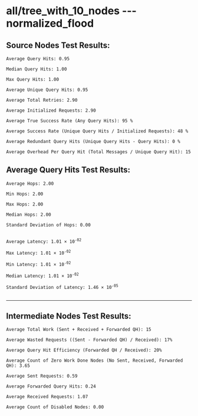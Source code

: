 # all/tree_with_10_nodes --- normalized_flood
## Source Nodes Test Results:
	Average Query Hits: 0.95

	Median Query Hits: 1.00

	Max Query Hits: 1.00

	Average Unique Query Hits: 0.95

	Average Total Retries: 2.90

	Average Initialized Requests: 2.90

	Average True Success Rate (Any Query Hits): 95 %

	Average Success Rate (Unique Query Hits / Initialized Requests): 48 %

	Average Redundant Query Hits (Unique Query Hits - Query Hits): 0 %

	Average Overhead Per Query Hit (Total Messages / Unique Query Hit): 15



## Average Query Hits Test Results:
<pre><code>Average Hops: 2.00

Min Hops: 2.00

Max Hops: 2.00

Median Hops: 2.00

Standard Deviation of Hops: 0.00


Average Latency: 1.01 × 10<sup>-02</sup>

Max Latency: 1.01 × 10<sup>-02</sup>

Min Latency: 1.01 × 10<sup>-02</sup>

Median Latency: 1.01 × 10<sup>-02</sup>

Standard Deviation of Latency: 1.46 × 10<sup>-05</sup>

</code></pre>

---------------------------------------------
## Intermediate Nodes Test Results:

	Average Total Work (Sent + Received + Forwarded QH): 15

	Average Wasted Requests ((Sent - Forwarded QH) / Received): 17%

	Average Query Hit Efficiency (Forwarded QH / Received): 20%

	Average Count of Zero Work Done Nodes (No Sent, Received, Forwarded QH): 3.65

	Average Sent Requests: 0.59

	Average Forwarded Query Hits: 0.24

	Average Received Requests: 1.07

	Average Count of Disabled Nodes: 0.00

